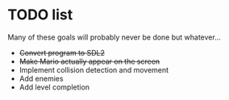 # TODO list

Many of these goals will probably never be done but whatever...

* ~~Convert program to SDL2~~
* ~~Make Mario actually appear on the screen~~
* Implement collision detection and movement
* Add enemies
* Add level completion
